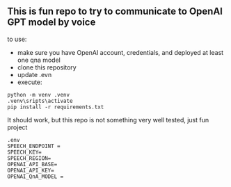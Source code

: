 ## This is fun repo to try to communicate to OpenAI GPT model by voice

to use:
- make sure you have OpenAI account, credentials, and deployed at least one qna model
- clone this repository
- update .evn
- execute:
```
python -m venv .venv
.venv\sripts\activate
pip install -r requirements.txt
```
It should work, but this repo is not something very well tested, just fun project


```
.env
SPEECH_ENDPOINT =
SPEECH_KEY=
SPEECH_REGION=
OPENAI_API_BASE=
OPENAI_API_KEY=
OPENAI_QnA_MODEL = 

```
